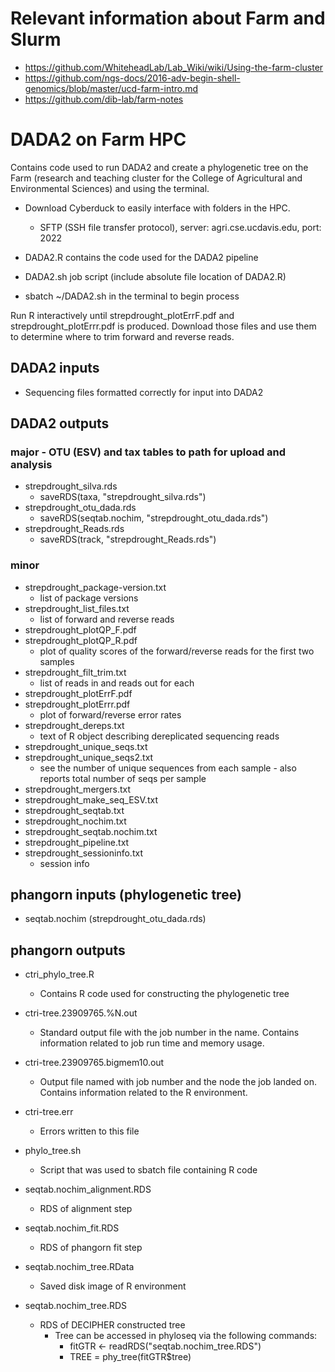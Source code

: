 # Relevant information about Farm and Slurm
- https://github.com/WhiteheadLab/Lab_Wiki/wiki/Using-the-farm-cluster
- https://github.com/ngs-docs/2016-adv-begin-shell-genomics/blob/master/ucd-farm-intro.md
- https://github.com/dib-lab/farm-notes

# DADA2 on Farm HPC
Contains code used to run DADA2 and create a phylogenetic tree on the Farm (research and teaching cluster for the College of Agricultural and Environmental Sciences) and using the terminal.
- Download Cyberduck to easily interface with folders in the HPC.
  - SFTP (SSH file transfer protocol), server: agri.cse.ucdavis.edu, port: 2022

- DADA2.R contains the code used for the DADA2 pipeline
- DADA2.sh job script (include absolute file location of DADA2.R)
- sbatch ~/DADA2.sh in the terminal to begin process

Run R interactively until strepdrought_plotErrF.pdf and strepdrought_plotErrr.pdf is produced. Download those files and use them to determine where to trim forward and reverse reads. 

## DADA2 inputs
- Sequencing files formatted correctly for input into DADA2

## DADA2 outputs
### major - OTU (ESV) and tax tables to path for upload and analysis
- strepdrought_silva.rds
  - saveRDS(taxa, "strepdrought_silva.rds")
- strepdrought_otu_dada.rds
  - saveRDS(seqtab.nochim, "strepdrought_otu_dada.rds")
- strepdrought_Reads.rds
  - saveRDS(track, "strepdrought_Reads.rds")
### minor
- strepdrought_package-version.txt 
  - list of package versions
- strepdrought_list_files.txt
  -  list of forward and reverse reads
- strepdrought_plotQP_F.pdf
- strepdrought_plotQP_R.pdf
  - plot of quality scores of the forward/reverse reads for the first two samples
- strepdrought_filt_trim.txt
  - list of reads in and reads out for each
- strepdrought_plotErrF.pdf
- strepdrought_plotErrr.pdf
  - plot of forward/reverse error rates
- strepdrought_dereps.txt
  - text of R object describing dereplicated sequencing reads
- strepdrought_unique_seqs.txt
- strepdrought_unique_seqs2.txt
  - see the number of unique sequences from each sample - also reports total number of seqs per sample
- strepdrought_mergers.txt
- strepdrought_make_seq_ESV.txt
- strepdrought_seqtab.txt
- strepdrought_nochim.txt
- strepdrought_seqtab.nochim.txt
- strepdrought_pipeline.txt
- strepdrought_sessioninfo.txt
  - session info

## phangorn inputs (phylogenetic tree)
- seqtab.nochim (strepdrought_otu_dada.rds)

## phangorn outputs
- ctri_phylo_tree.R
  - Contains R code used for constructing the phylogenetic tree

- ctri-tree.23909765.%N.out
  - Standard output file with the job number in the name. Contains information related to job run time and memory usage.

- ctri-tree.23909765.bigmem10.out
  - Output file named with job number and the node the job landed on. Contains information related to the R environment.

- ctri-tree.err
  - Errors written to this file

- phylo_tree.sh
  - Script that was used to sbatch file containing R code

- seqtab.nochim_alignment.RDS
  - RDS of alignment step

- seqtab.nochim_fit.RDS
  - RDS of phangorn fit step

- seqtab.nochim_tree.RData
  - Saved disk image of R environment

- seqtab.nochim_tree.RDS
  - RDS of DECIPHER constructed tree
    - Tree can be accessed in phyloseq via the following commands:
      - fitGTR <- readRDS("seqtab.nochim_tree.RDS")
      - TREE = phy_tree(fitGTR$tree)
